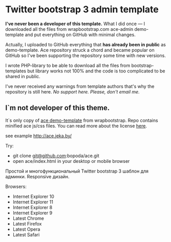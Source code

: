 # Twitter bootstrap 3 admin template

**I've never been a developer of this template.**
What I did once — I downloaded all the files from wrapbootstrap.com ace-admin demo-template and put everything on GitHub
with minimal changes.

Actually, I uploaded to GitHub everything that **has already been in public** as demo-template. Ace repository struck a
chord and became popular on GitHub so I've been supporting the repository some time with new versions.

I wrote PHP-library to be able to download all the files from bootstrap-templates but library works not 100% and the
code is too complicated to be shared in public.

I've never received any warnings from template authors that's why the repository is still here.
*No support here. Please, don't email me.*

## I`m not developer of this theme.

It`s only copy of <a href="http://wrapbootstrap.com/preview/WB0B30DGR">ace demo-template</a> from wrapbootstrap. Repo
contains minified ace js/css files. You can read more about the
license <a href="https://wrapbootstrap.com/theme/ace-responsive-admin-template-WB0B30DGR">here</a>.

see example http://ace.jeka.by/

Try:

- git clone git@github.com:bopoda/ace.git
- open ace/index.html in your desktop or mobile browser

Простой и многофункциональный Twitter bootstrap 3 шаблон для админки. Responsive дизайн.

Browsers:

- Internet Explorer 10
- Internet Explorer 11
- Internet Explorer 8
- Internet Explorer 9
- Latest Chrome
- Latest Firefox
- Latest Opera
- Latest Safari